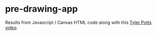 # pre-drawing-app

Results from Javascript / Canvas HTML code along with this [Tyler Potts video](https://www.youtube.com/watch?v=0MkcQpXXlFM).
